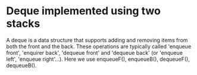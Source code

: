 # Deque implemented using two stacks

A deque is a data structure that supports adding and removing items from both
the front and the back. These operations are typically called 'enqueue front',
'enquirer back', 'dequeue front' and 'dequeue back' (or 'enqueue left', 'enqueue
right'...). Here we use enqueueF(), enqueueB(), dequeueF(), dequeueB().
